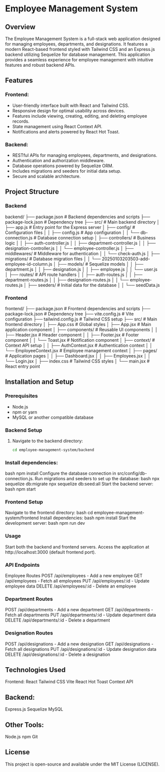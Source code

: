 # Employee Management System

## Overview

The Employee Management System is a full-stack web application designed for managing employees, departments, and designations. It features a modern React-based frontend styled with Tailwind CSS and an Express.js backend utilizing Sequelize for database management. This application provides a seamless experience for employee management with intuitive features and robust backend APIs.

## Features

### Frontend:

- User-friendly interface built with React and Tailwind CSS.
- Responsive design for optimal usability across devices.
- Features include viewing, creating, editing, and deleting employee records.
- State management using React Context API.
- Notifications and alerts powered by React Hot Toast.

### Backend:

- RESTful APIs for managing employees, departments, and designations.
- Authentication and authorization middleware.
- Database operations powered by Sequelize ORM.
- Includes migrations and seeders for initial data setup.
- Secure and scalable architecture.

## Project Structure

### Backend

backend/
├── package.json # Backend dependencies and scripts
├── package-lock.json # Dependency tree
├── src/ # Main backend directory
│ ├── app.js # Entry point for the Express server
│ ├── config/ # Configuration files
│ │ ├── config.js # App configuration
│ │ └── db-connection.js # Database connection setup
│ ├── controllers/ # Business logic
│ │ ├── auth-controller.js
│ │ ├── department-controller.js
│ │ ├── designation-controller.js
│ │ └── employee-controller.js
│ ├── middlewares/ # Middleware for authentication
│ │ └── check-auth.js
│ ├── migrations/ # Database migration files
│ │ └── 20250103203503-add-employee-id-column.js
│ ├── models/ # Sequelize models
│ │ ├── department.js
│ │ ├── designation.js
│ │ ├── employee.js
│ │ └── user.js
│ ├── routes/ # API route handlers
│ │ ├── auth-routes.js
│ │ ├── department-routes.js
│ │ ├── designation-routes.js
│ │ └── employee-routes.js
│ ├── seeders/ # Initial data for the database
│ │ └── seedData.js

### Frontend

frontend/
├── package.json # Frontend dependencies and scripts
├── package-lock.json # Dependency tree
├── vite.config.js # Vite configuration
├── tailwind.config.js # Tailwind CSS setup
├── src/ # Main frontend directory
│ ├── App.css # Global styles
│ ├── App.jsx # Main application component
│ ├── components/ # Reusable UI components
│ │ ├── Header.jsx # Header component
│ │ ├── Footer.jsx # Footer component
│ │ └── Toast.jsx # Notification component
│ ├── context/ # Context API setup
│ │ ├── AuthContext.jsx # Authentication context
│ │ └── EmployeeContext.jsx # Employee management context
│ ├── pages/ # Application pages
│ │ ├── Dashboard.jsx
│ │ ├── Employees.jsx
│ │ └── Login.jsx
│ ├── index.css # Tailwind CSS styles
│ └── main.jsx # React entry point

## Installation and Setup

### Prerequisites

- Node.js
- npm or yarn
- MySQL or another compatible database

### Backend Setup

1. Navigate to the backend directory:

   ```bash
   cd employee-management-system/backend


   ```

### Install dependencies:

bash
npm install
Configure the database connection in src/config/db-connection.js.
Run migrations and seeders to set up the database:
bash
npx sequelize db:migrate
npx sequelize db:seed:all
Start the backend server:
bash
npm start

### Frontend Setup

Navigate to the frontend directory:
bash
cd employee-management-system/frontend
Install dependencies:
bash
npm install
Start the development server:
bash
npm run dev

### Usage

Start both the backend and frontend servers.
Access the application at http://localhost:3000 (default frontend port).

### API Endpoints

Employee Routes
POST /api/employees - Add a new employee
GET /api/employees - Fetch all employees
PUT /api/employees/:id - Update employee data
DELETE /api/employees/:id - Delete an employee

### Department Routes

POST /api/departments - Add a new department
GET /api/departments - Fetch all departments
PUT /api/departments/:id - Update department data
DELETE /api/departments/:id - Delete a department

### Designation Routes

POST /api/designations - Add a new designation
GET /api/designations - Fetch all designations
PUT /api/designations/:id - Update designation data
DELETE /api/designations/:id - Delete a designation

## Technologies Used

Frontend:
React
Tailwind CSS
Vite
React Hot Toast
Context API

## Backend:

Express.js
Sequelize
MySQL

## Other Tools:

Node.js
npm
Git

## License

This project is open-source and available under the MIT License (LICENSE).

